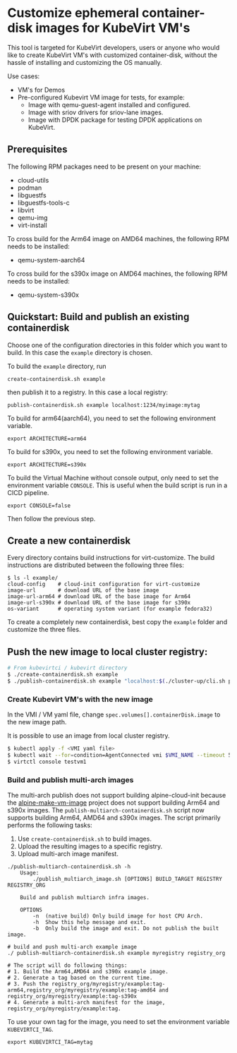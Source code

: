 # Customize ephemeral container-disk images for KubeVirt VM's

This tool is targeted for KubeVirt developers, users or anyone who
would like to create KubeVirt VM's with customized container-disk,
without the hassle of installing and customizing the OS manually.

Use cases:
- VM's for Demos
- Pre-configured Kubevirt VM image for tests, for example:
    - Image with qemu-guest-agent installed and configured.
    - Image with sriov drivers for sriov-lane images.
    - Image with DPDK package for testing DPDK applications on KubeVirt.


## Prerequisites

The following RPM packages need to be present on your machine:
- cloud-utils
- podman
- libguestfs
- libguestfs-tools-c
- libvirt
- qemu-img
- virt-install

To cross build for the Arm64 image on AMD64 machines, the following RPM needs to be installed:
- qemu-system-aarch64

To cross build for the s390x image on AMD64 machines, the following RPM needs to be installed:
- qemu-system-s390x

## Quickstart: Build and publish an existing containerdisk

Choose one of the configuration directories in this folder which you want to
build. In this case the `example` directory is chosen.

To build the `example` directory, run

```
create-containerdisk.sh example
```

then publish it to a registry. In this case a local registry:

```
publish-containerdisk.sh example localhost:1234/myimage:mytag
```

To build for arm64(aarch64), you need to set the following environment
variable.
```
export ARCHITECTURE=arm64
```

To build for s390x, you need to set the following environment
variable.
```
export ARCHITECTURE=s390x
``` 

To build the Virtual Machine without console output, only need to set the
environment variable `CONSOLE`. This is useful when the build script is
run in a CICD pipeline.
```
export CONSOLE=false
```
Then follow the previous step.
## Create a new containerdisk

Every directory contains build instructions for virt-customize. The build
instructions are distributed between the following three files:

```
$ ls -l example/
cloud-config    # cloud-init configuration for virt-customize
image-url       # download URL of the base image
image-url-arm64 # download URL of the base image for Arm64
image-url-s390x # download URL of the base image for s390x
os-variant      # operating system variant (for example fedora32)
```

To create a completely new containerdisk, best copy the `example` folder and
customize the three files.

## Push the new image to local cluster registry:
```bash
# From kubevirtci / kubevirt directory
$ ./create-containerdisk.sh example
$ ./publish-containerdisk.sh example "localhost:$(./cluster-up/cli.sh ports registry | tr -d '\r')"
```

### Create Kubevirt VM's with the new image

In the VMI / VM yaml file, change `spec.volumes[].containerDisk.image` to the new image path.

It is possible to use an image from local cluster registry.

```bash
$ kubectl apply -f <VMI yaml file>
$ kubectl wait --for=condition=AgentConnected vmi $VMI_NAME --timeout 5m
$ virtctl console testvm1
```

### Build and publish multi-arch images
The multi-arch publish does not support building alpine-cloud-init because the [alpine-make-vm-image](https://raw.githubusercontent.com/alpinelinux/alpine-make-vm-image/master/alpine-make-vm-image) project does not support building Arm64 and s390x images.
The `publish-multiarch-containerdisk.sh` script now supports building Arm64, AMD64 and s390x images.
The script primarily performs the following tasks:
1. Use `create-containerdisk.sh` to build images.
2. Upload the resulting images to a specific registry.
3. Upload multi-arch image manifest.

```
./publish-multiarch-containerdisk.sh -h
    Usage:
        ./publish_multiarch_image.sh [OPTIONS] BUILD_TARGET REGISTRY REGISTRY_ORG

    Build and publish multiarch infra images.

    OPTIONS
        -n  (native build) Only build image for host CPU Arch.
        -h  Show this help message and exit.
        -b  Only build the image and exit. Do not publish the built image.

# build and push multi-arch example image
./ publish-multiarch-containerdisk.sh example myregistry registry_org

# The script will do following things:
# 1. Build the Arm64,AMD64 and s390x example image.
# 2. Generate a tag based on the current time.
# 3. Push the registry_org/myregistry/example:tag-arm64,registry_org/myregistry/example:tag-amd64 and registry_org/myregistry/example:tag-s390x
# 4. Generate a multi-arch manifest for the image, registry_org/myregistry/example:tag.
```

To use your own tag for the image, you need to set the environment variable `KUBEVIRTCI_TAG`.
```
export KUBEVIRTCI_TAG=mytag
```
